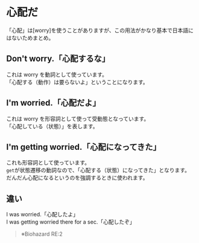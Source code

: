 # 心配だ

「心配」は[worry]を使うことがありますが、この用法がかなり基本で日本語にはないためまとめ。

## Don't worry.「心配するな」

これは worry を動詞として使っています。  
「心配する（動作）は要らないよ」ということになります。

## I'm worried.「心配だよ」

これは worry を形容詞として使って受動態となっています。  
「心配している（状態）」を表します。

## I'm getting worried.「心配になってきた」

これも形容詞として使っています。  
`get`が状態遷移の動詞なので、「心配する（状態）になってきた」となります。  
だんだん心配になるというのを強調するときに使われます。

## 違い

I was worried.「心配したよ」  
I was getting worried there for a sec.「心配したぞ」

> ※Biohazard RE:2
